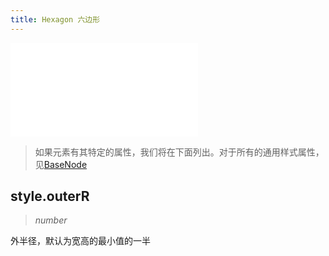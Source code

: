 ```yaml
---
title: Hexagon 六边形
---
```


<embed src="@/common/api/elements/nodes/hexagon.md"></embed>

> 如果元素有其特定的属性，我们将在下面列出。对于所有的通用样式属性，见[BaseNode](./BaseNode.zh.md)

## style.outerR

> _number_

外半径，默认为宽高的最小值的一半
